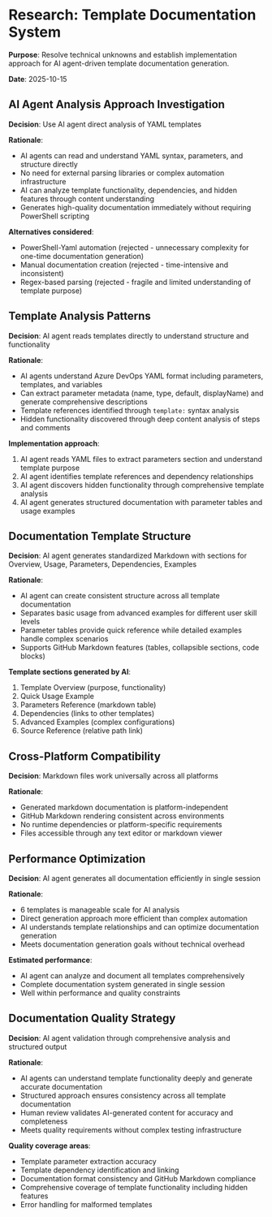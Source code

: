# Research: Template Documentation System

**Purpose**: Resolve technical unknowns and establish implementation approach for AI agent-driven template documentation generation.

**Date**: 2025-10-15

## AI Agent Analysis Approach Investigation

**Decision**: Use AI agent direct analysis of YAML templates

**Rationale**:

- AI agents can read and understand YAML syntax, parameters, and structure directly
- No need for external parsing libraries or complex automation infrastructure
- AI can analyze template functionality, dependencies, and hidden features through content understanding
- Generates high-quality documentation immediately without requiring PowerShell scripting

**Alternatives considered**:

- PowerShell-Yaml automation (rejected - unnecessary complexity for one-time documentation generation)
- Manual documentation creation (rejected - time-intensive and inconsistent)
- Regex-based parsing (rejected - fragile and limited understanding of template purpose)

## Template Analysis Patterns

**Decision**: AI agent reads templates directly to understand structure and functionality

**Rationale**:

- AI agents understand Azure DevOps YAML format including parameters, templates, and variables
- Can extract parameter metadata (name, type, default, displayName) and generate comprehensive descriptions
- Template references identified through `template:` syntax analysis
- Hidden functionality discovered through deep content analysis of steps and comments

**Implementation approach**:

1. AI agent reads YAML files to extract parameters section and understand template purpose
2. AI agent identifies template references and dependency relationships
3. AI agent discovers hidden functionality through comprehensive template analysis
4. AI agent generates structured documentation with parameter tables and usage examples

## Documentation Template Structure

**Decision**: AI agent generates standardized Markdown with sections for Overview, Usage, Parameters, Dependencies, Examples

**Rationale**:

- AI agent can create consistent structure across all template documentation
- Separates basic usage from advanced examples for different user skill levels
- Parameter tables provide quick reference while detailed examples handle complex scenarios
- Supports GitHub Markdown features (tables, collapsible sections, code blocks)

**Template sections generated by AI**:

1. Template Overview (purpose, functionality)
2. Quick Usage Example
3. Parameters Reference (markdown table)
4. Dependencies (links to other templates)
5. Advanced Examples (complex configurations)
6. Source Reference (relative path link)

## Cross-Platform Compatibility

**Decision**: Markdown files work universally across all platforms

**Rationale**:

- Generated markdown documentation is platform-independent
- GitHub Markdown rendering consistent across environments
- No runtime dependencies or platform-specific requirements
- Files accessible through any text editor or markdown viewer

## Performance Optimization

**Decision**: AI agent generates all documentation efficiently in single session

**Rationale**:

- 6 templates is manageable scale for AI analysis
- Direct generation approach more efficient than complex automation
- AI understands template relationships and can optimize documentation generation
- Meets documentation generation goals without technical overhead

**Estimated performance**:

- AI agent can analyze and document all templates comprehensively
- Complete documentation system generated in single session
- Well within performance and quality constraints

## Documentation Quality Strategy

**Decision**: AI agent validation through comprehensive analysis and structured output

**Rationale**:

- AI agents can understand template functionality deeply and generate accurate documentation
- Structured approach ensures consistency across all template documentation
- Human review validates AI-generated content for accuracy and completeness
- Meets quality requirements without complex testing infrastructure

**Quality coverage areas**:

- Template parameter extraction accuracy
- Template dependency identification and linking
- Documentation format consistency and GitHub Markdown compliance
- Comprehensive coverage of template functionality including hidden features
- Error handling for malformed templates

